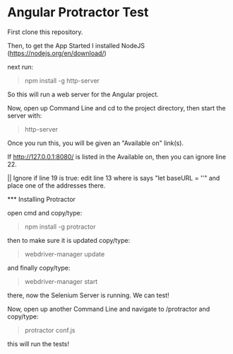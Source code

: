 Angular Protractor Test
==============================

First clone this repository.

Then, to get the App Started I installed NodeJS (https://nodejs.org/en/download/)

next run: 
> npm install -g http-server

So this will run a web server for the Angular project.

Now, open up Command Line and cd to the project directory, then start the server with: 	
> http-server


Once you run this, you will be given an "Available on" link(s). 

If http://127.0.0.1:8080/ is listed in the Available on, then you can ignore
line 22. 

|| Ignore if line 19 is true: edit line 13 where is says "let baseURL = ''" and place one of the addresses there.

*** Installing Protractor

open cmd and copy/type:
>npm install -g protractor

then to make sure it is updated copy/type:
> webdriver-manager update

and finally copy/type:
> webdriver-manager start

there, now the Selenium Server is running. We can test! 

Now, open up another Command Line and navigate to /protractor
and copy/type:
> protractor conf.js

this will run the tests!


